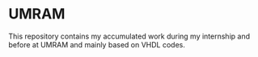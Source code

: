 # UMRAM

This repository contains my accumulated work during my internship and before at UMRAM and mainly based on VHDL codes.
